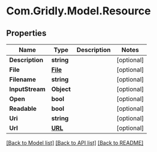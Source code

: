 # Com.Gridly.Model.Resource

## Properties

Name | Type | Description | Notes
------------ | ------------- | ------------- | -------------
**Description** | **string** |  | [optional] 
**File** | [**File**](File.md) |  | [optional] 
**Filename** | **string** |  | [optional] 
**InputStream** | **Object** |  | [optional] 
**Open** | **bool** |  | [optional] 
**Readable** | **bool** |  | [optional] 
**Uri** | **string** |  | [optional] 
**Url** | [**URL**](URL.md) |  | [optional] 

[[Back to Model list]](../README.md#documentation-for-models) [[Back to API list]](../README.md#documentation-for-api-endpoints) [[Back to README]](../README.md)

